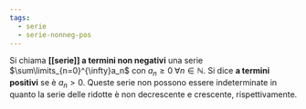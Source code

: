 ```yaml
---
tags:
  - serie
  - serie-nonneg-pos
---
```

Si chiama **[[serie]] a termini non negativi** una serie $\sum\limits_{n=0}^{\infty}a_n$ con $a_{n}\geq0\;\forall n\in \mathbb{N}$. Si dice **a termini positivi** se è $a_n>0$. Queste serie non possono essere indeterminate in quanto la serie delle ridotte è non decrescente e crescente, rispettivamente.